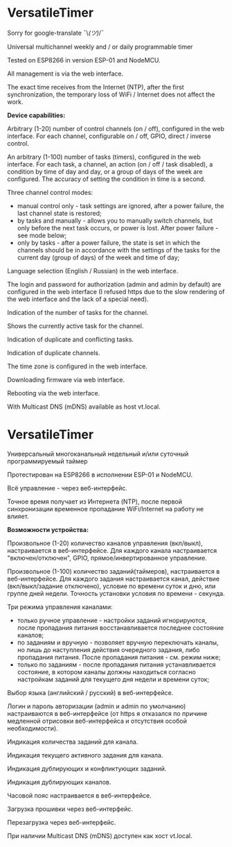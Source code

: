 # VersatileTimer

Sorry for google-translate ¯\\_(ツ)_/¯

Universal multichannel weekly and / or daily programmable timer

Tested on ESP8266 in version ESP-01 and NodeMCU.

All management is via the web interface.

The exact time receives from the Internet (NTP), after the first synchronization, the temporary loss of WiFi / Internet does not affect the work.

**Device capabilities:**

Arbitrary (1-20) number of control channels (on / off), configured in the web interface. For each channel, configurable on / off, GPIO, direct / inverse control.

An arbitrary (1-100) number of tasks (timers), configured in the web interface. For each task, a channel, an action (on / off / task disabled), a condition by time of day and day, or a group of days of the week are configured. The accuracy of setting the condition in time is a second.

Three channel control modes:

  - manual control only - task settings are ignored, after a power failure, the last channel state is restored;
  - by tasks and manually - allows you to manually switch channels, but only before the next task occurs, or power is lost. After power failure - see mode below;
  - only by tasks - after a power failure, the state is set in which the channels should be in accordance with the settings of the tasks for the current day (group of days) of the week and time of day;

Language selection (English / Russian) in the web interface.

The login and password for authorization (admin and admin by default) are configured in the web interface (I refused https due to the slow rendering of the web interface and the lack of a special need).

Indication of the number of tasks for the channel.

Shows the currently active task for the channel.

Indication of duplicate and conflicting tasks.

Indication of duplicate channels.

The time zone is configured in the web interface.

Downloading firmware via web interface.

Rebooting via the web interface.

With Multicast DNS (mDNS) available as host vt.local.

# VersatileTimer
Универсальный многоканальный недельный и/или суточный программируемый таймер 

Протестирован на ESP8266 в исполнении ESP-01 и NodeMCU.

Всё управление - через веб-интерфейс.

Точное время получает из Интернета (NTP), после первой синхронизации временное пропадание WiFi/Internet на работу не влияет.

**Возможности устройства:**

Произвольное (1-20) количество каналов управления (вкл/выкл), настраивается в веб-интерфейсе.
Для каждого канала настраивается "включен/отключен", GPIO, прямое/инвертированное управление.

Произвольное (1-100) количество заданий(таймеров), настраивается в веб-интерфейсе.
Для каждого задания настраивается канал, действие (вкл/выкл/задание отключено), условие по времени суток и дню, или группе дней недели.
Точность установки условия по времени - секунда.

Три режима управления каналами:
  - только ручное управление - настройки заданий игнорируются, после пропадания питания восстанавливается последнее состояние каналов;
  - по заданиям и вручную - позволяет вручную переключать каналы, но лишь до наступления действия очередного задания, либо пропадания питания. После пропадания питания - см. режим ниже;
  - только по заданиям - после пропадания питания устанавливается состояние, в котором каналы должны находиться согласно настройкам заданий для текущего дня недели и времени суток;

Выбор языка (английский / русский) в веб-интерфейсе.

Логин и пароль авторизации (admin и admin по умолчанию) настраиваются в веб-интерфейсе (от https я отказался по причине медленной отрисовки веб-интерфейса и отсутствия особой необходимости).

Индикация количества заданий для канала.

Индикация текущего активного задания для канала.

Индикация дублирующих и конфликтующих заданий.

Индикация дублирующих каналов.

Часовой пояс настраивается в веб-интерфейсе.

Загрузка прошивки через веб-интерфейс.

Перезагрузка через веб-интерфейс.

При наличии Multicast DNS (mDNS) доступен как хост vt.local.
